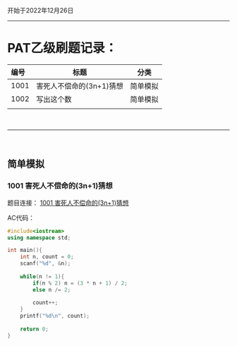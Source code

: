 开始于2022年12月26日



<hr>

# PAT乙级刷题记录：

| 编号 | 标题                     | 分类     |
| :--- | ------------------------ | -------- |
| 1001 | 害死人不偿命的(3n+1)猜想 | 简单模拟 |
| 1002 | 写出这个数               | 简单模拟 |
|      |                          |          |



<br>

<hr>

<br>



## 简单模拟

### 1001 害死人不偿命的(3n+1)猜想

题目连接： [1001 害死人不偿命的(3n+1)猜想](https://pintia.cn/problem-sets/994805260223102976/exam/problems/994805325918486528)

AC代码：

```c++
#include<iostream>
using namespace std;

int main(){
    int n, count = 0;
    scanf("%d", &n);
    
    while(n != 1){
        if(n % 2) n = (3 * n + 1) / 2;
        else n /= 2;
        
        count++;
    }
    printf("%d\n", count);
    
    return 0;
}
```



<br>



